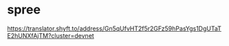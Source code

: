 # spree

https://translator.shyft.to/address/Gn5qUfvHT2f5r2GFz59hPasYgs1DgUTaTE2hUNXfAjTM?cluster=devnet
